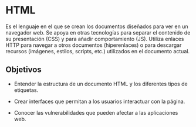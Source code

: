 # HTML

Es el lenguaje en el que se crean los documentos diseñados para ver en un navegador web. Se apoya en otras tecnologías para separar el contenido de su presentación (CSS) y para añadir comportamiento (JS). Utiliza enlaces HTTP para navegar a otros documentos (hiperenlaces) o para descargar recursos (imágenes, estilos, scripts, etc.) utilizados en el documento actual.

## Objetivos

- Entender la estructura de un documento HTML y los diferentes tipos de etiquetas.

- Crear interfaces que permitan a los usuarios interactuar con la página.

- Conocer las vulnerabilidades que pueden afectar a las aplicaciones web.
